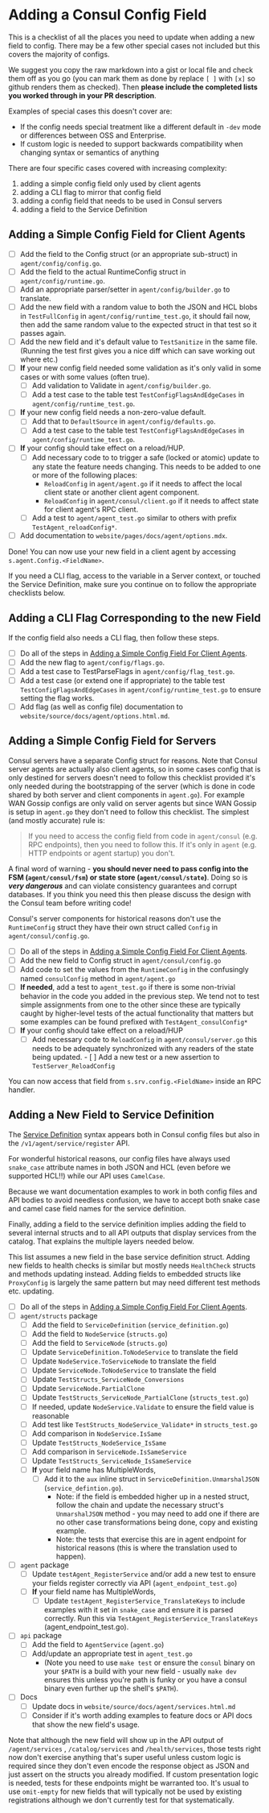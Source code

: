 # Adding a Consul Config Field

This is a checklist of all the places you need to update when adding a new field
to config. There may be a few other special cases not included but this covers
the majority of configs.

We suggest you copy the raw markdown into a gist or local file and check them
off as you go (you can mark them as done by replace `[ ]` with `[x]` so github
renders them as checked). Then **please include the completed lists you worked
through in your PR description**.

Examples of special cases this doesn't cover are:
 - If the config needs special treatment like a different default in `-dev` mode
   or differences between OSS and Enterprise.
 - If custom logic is needed to support backwards compatibility when changing
   syntax or semantics of anything

There are four specific cases covered with increasing complexity:
 1. adding a simple config field only used by client agents
 1. adding a CLI flag to mirror that config field
 1. adding a config field that needs to be used in Consul servers
 1. adding a field to the Service Definition

## Adding a Simple Config Field for Client Agents

 - [ ] Add the field to the Config struct (or an appropriate sub-struct) in
   `agent/config/config.go`.
 - [ ] Add the field to the actual RuntimeConfig struct in
   `agent/config/runtime.go`.
 - [ ] Add an appropriate parser/setter in `agent/config/builder.go` to
   translate.
 - [ ] Add the new field with a random value to both the JSON and HCL blobs in
   `TestFullConfig` in `agent/config/runtime_test.go`, it should fail now, then
   add the same random value to the expected struct in that test so it passes
   again.
 - [ ] Add the new field and it's default value to `TestSanitize` in the same
   file. (Running the test first gives you a nice diff which can save working
   out where etc.)
 - [ ] **If** your new config field needed some validation as it's only valid in
   some cases or with some values (often true).
      - [ ] Add validation to Validate in `agent/config/builder.go`.
      - [ ] Add a test case to the table test `TestConfigFlagsAndEdgeCases` in
        `agent/config/runtime_test.go`.
 - [ ] **If** your new config field needs a non-zero-value default.
      - [ ] Add that to `DefaultSource` in `agent/config/defaults.go`.
      - [ ] Add a test case to the table test `TestConfigFlagsAndEdgeCases` in
        `agent/config/runtime_test.go`.
 - [ ] **If** your config should take effect on a reload/HUP.
      - [ ] Add necessary code to to trigger a safe (locked or atomic) update to
        any state the feature needs changing. This needs to be added to one or
        more of the following places:
         - `ReloadConfig` in `agent/agent.go` if it needs to affect the local
           client state or another client agent component.
         - `ReloadConfig` in `agent/consul/client.go` if it needs to affect
           state for client agent's RPC client.
      - [ ] Add a test to `agent/agent_test.go` similar to others with prefix
        `TestAgent_reloadConfig*`.
 - [ ] Add documentation to `website/pages/docs/agent/options.mdx`.

Done! You can now use your new field in a client agent by accessing
`s.agent.Config.<FieldName>`.

If you need a CLI flag, access to the variable in a Server context, or touched
the Service Definition, make sure you continue on to follow the appropriate
checklists below.

## Adding a CLI Flag Corresponding to the new Field
If the config field also needs a CLI flag, then follow these steps.

 - [ ] Do all of the steps in [Adding a Simple Config
   Field For Client Agents](#adding-a-simple-config-field-for-client-agents).
 - [ ] Add the new flag to `agent/config/flags.go`.
 - [ ] Add a test case to TestParseFlags in `agent/config/flag_test.go`.
 - [ ] Add a test case (or extend one if appropriate) to the table test
   `TestConfigFlagsAndEdgeCases` in `agent/config/runtime_test.go` to ensure setting the
   flag works.
 - [ ] Add flag (as well as config file) documentation to
   `website/source/docs/agent/options.html.md`.

## Adding a Simple Config Field for Servers
Consul servers have a separate Config struct for reasons. Note that Consul
server agents are actually also client agents, so in some cases config that is
only destined for servers doesn't need to follow this checklist provided it's
only needed during the bootstrapping of the server (which is done in code shared
by both server and client components in `agent.go`). For example WAN Gossip
configs are only valid on server agents but since WAN Gossip is setup in
`agent.go` they don't need to follow this checklist. The simplest (and mostly
accurate) rule is:

> If you need to access the config field from code in  `agent/consul` (e.g. RPC
> endpoints), then you need to follow this. If it's only in `agent` (e.g. HTTP
> endpoints or agent startup) you don't.

A final word of warning - **you should never need to pass config into the FSM
(`agent/consul/fsm`) or state store (`agent/consul/state`)**. Doing so is **_very
dangerous_** and can violate consistency guarantees and corrupt databases. If
you think you need this then please discuss the design with the Consul team
before writing code!

Consul's server components for historical reasons don't use the `RuntimeConfig`
struct they have their own struct called `Config` in `agent/consul/config.go`.

 - [ ] Do all of the steps in [Adding a Simple Config
   Field For Client Agents](#adding-a-simple-config-field-for-client-agents).
 - [ ] Add the new field to Config struct in `agent/consul/config.go`
 - [ ] Add code to set the values from the `RuntimeConfig` in the confusingly
   named `consulConfig` method in `agent/agent.go`
 - [ ] **If needed**, add a test to `agent_test.go` if there is some non-trivial
   behavior in the code you added in the previous step. We tend not to test
   simple assignments from one to the other since these are typically caught by
   higher-level tests of the actual functionality that matters but some examples
   can be found prefixed with `TestAgent_consulConfig*`
 - [ ] **If** your config should take effect on a reload/HUP
      - [ ] Add necessary code to `ReloadConfig` in `agent/consul/server.go` this
        needs to be adequately synchronized with any readers of the state being
        updated.
       - [ ] Add a new test or a new assertion to `TestServer_ReloadConfig`

You can now access that field from `s.srv.config.<FieldName>` inside an RPC
handler.

## Adding a New Field to Service Definition
The [Service Definition](https://www.consul.io/docs/agent/services.html) syntax
appears both in Consul config files but also in the `/v1/agent/service/register`
API.

For wonderful historical reasons, our config files have always used `snake_case`
attribute names in both JSON and HCL (even before we supported HCL!!) while our
API uses `CamelCase`.

Because we want documentation examples to work in both config files and API
bodies to avoid needless confusion, we have to accept both snake case and camel
case field names for the service definition.

Finally, adding a field to the service definition implies adding the field to
several internal structs and to all API outputs that display services from the
catalog. That explains the multiple layers needed below.

This list assumes a new field in the base service definition struct. Adding new
fields to health checks is similar but mostly needs `HealthCheck` structs and
methods updating instead. Adding fields to embedded structs like `ProxyConfig`
is largely the same pattern but may need different test methods etc. updating.

 - [ ] Do all of the steps in [Adding a Simple Config
   Field For Client Agents](#adding-a-simple-config-field-for-client-agents).
 - [ ] `agent/structs` package
      - [ ] Add the field to `ServiceDefinition` (`service_definition.go`)
      - [ ] Add the field to `NodeService` (`structs.go`)
      - [ ] Add the field to `ServiceNode` (`structs.go`)
      - [ ] Update `ServiceDefinition.ToNodeService` to translate the field
      - [ ] Update `NodeService.ToServiceNode` to translate the field
      - [ ] Update `ServiceNode.ToNodeService` to translate the field
      - [ ] Update `TestStructs_ServiceNode_Conversions`
      - [ ] Update `ServiceNode.PartialClone`
      - [ ] Update `TestStructs_ServiceNode_PartialClone` (`structs_test.go`)
      - [ ] If needed, update `NodeService.Validate` to ensure the field value is
        reasonable
      - [ ] Add test like `TestStructs_NodeService_Validate*` in
        `structs_test.go`
      - [ ] Add comparison in `NodeService.IsSame`
      - [ ] Update `TestStructs_NodeService_IsSame`
      - [ ] Add comparison in `ServiceNode.IsSameService`
      - [ ] Update `TestStructs_ServiceNode_IsSameService`
      - [ ] **If** your field name has MultipleWords,
          - [ ] Add it to the `aux` inline struct in
            `ServiceDefinition.UnmarshalJSON` (`service_defintion.go`). 
            - Note: if the field is embedded higher up in a nested struct,
              follow the chain and update the necessary struct's `UnmarshalJSON`
              method - you may need to add one if there are no other case
              transformations being done, copy and existing example. 
            - Note: the tests that exercise this are in agent endpoint for
              historical reasons (this is where the translation used to happen).
 - [ ] `agent` package
      - [ ] Update `testAgent_RegisterService` and/or add a new test to ensure
        your fields register correctly via API (`agent_endpoint_test.go`)
      - [ ] **If** your field name has MultipleWords,
          - [ ] Update `testAgent_RegisterService_TranslateKeys` to include
            examples with it set in `snake_case` and ensure it is parsed
            correctly. Run this via `TestAgent_RegisterService_TranslateKeys`
            (agent_endpoint_test.go).
 - [ ] `api` package
      - [ ] Add the field to `AgentService` (`agent.go`)
      - [ ] Add/update an appropriate test in `agent_test.go`
        - (Note you need to use `make test` or ensure the `consul` binary on
          your `$PATH` is a build with your new field - usually `make dev`
          ensures this unless you're path is funky or you have a consul binary
          even further up the shell's `$PATH`).
 - [ ] Docs
      - [ ] Update docs in `website/source/docs/agent/services.html.md`
      - [ ] Consider if it's worth adding examples to feature docs or API docs
        that show the new field's usage.

Note that although the new field will show up in the API output of
`/agent/services` , `/catalog/services` and `/health/services`, those tests
right now don't exercise anything that's super useful unless custom logic is
required since they don't even encode the response object as JSON and just
assert on the structs you already modified. If custom presentation logic is
needed, tests for these endpoints might be warranted too. It's usual to use
`omit-empty` for new fields that will typically not be used by existing
registrations although we don't currently test for that systematically.
